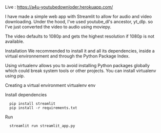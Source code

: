 Live : https://a4u-youtubedownloder.herokuapp.com/

I have made a simple web app with Streamlit to allow for audio and video downloading. Under the hood, I've used youtube_dl's ancestor, yt_dlp. so I've just converted the video to audio using moviepy.

The video defaults to 1080p and gets the highest resolution if 1080p is not available.

Installation
We recommended to install it and all its dependencies, inside a virtual environnement and through the Python Package Index.

Using virtualenv allows you to avoid installing Python packages globally which could break system tools or other projects. You can install virtualenv using pip.

Creating a virtual environment
  virtualenv env
  
Install dependencies
```
  pip install streamlit
  pip install -r requirements.txt 
  ```
Run
```
  streamlit run streamlit_app.py
  ```
